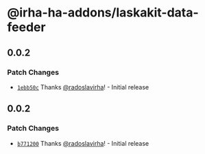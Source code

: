 # @irha-ha-addons/laskakit-data-feeder

## 0.0.2

### Patch Changes

- [`1ebb50c`](https://github.com/radoslavirha/ha-addons/commit/1ebb50cb3b874ba1822d3d31afbf4d065ec5a564) Thanks [@radoslavirha](https://github.com/radoslavirha)! - Initial release

## 0.0.2

### Patch Changes

- [`b771200`](https://github.com/radoslavirha/ha-addons/commit/b771200f366bfdcdddabd85830bb43af71667354) Thanks [@radoslavirha](https://github.com/radoslavirha)! - Initial release
